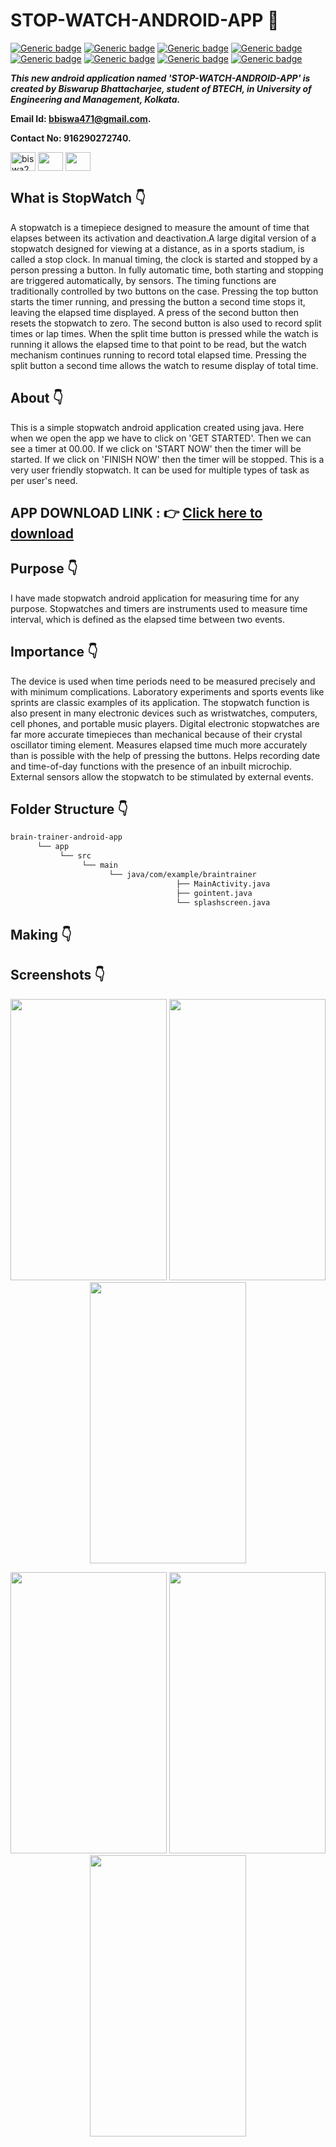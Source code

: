 # STOP-WATCH-ANDROID-APP :star_struck: 

[![Generic badge](https://img.shields.io/badge/java-v%2015-brightgreen)](https://shields.io/) [![Generic badge](https://img.shields.io/badge/android-app-ff69b4)](https://shields.io/) [![Generic badge](https://img.shields.io/badge/xml-UI-red)](https://shields.io/) [![Generic badge](https://img.shields.io/badge/classpath-v%204.0.1-yellow)](https://shields.io/) [![Generic badge](https://img.shields.io/badge/compile%20sdk%20-v%2030-blue)](https://shields.io/) [![Generic badge](https://img.shields.io/badge/buildtool%20-v%2030.0..2-orange)](https://shields.io/) [![Generic badge](https://img.shields.io/badge/target%20sdk-v%2030-green)](https://shields.io/) [![Generic badge](https://img.shields.io/badge/min%20sdk-v%2016-purple)](https://shields.io/) 

***This new android application named 'STOP-WATCH-ANDROID-APP' is created by Biswarup Bhattacharjee, student of BTECH, in University of Engineering and Management, Kolkata.***

**Email Id: bbiswa471@gmail.com.** 

**Contact No: 916290272740.** 

<p align="left">
<a href="https://www.facebook.com/profile.php?id=100070395300810" target="blank"><img align="center" src="https://cdn.jsdelivr.net/npm/simple-icons@3.0.1/icons/facebook.svg" alt="biswa2210" height="30" width="40" /></a>
<a href="https://instagram.com/biswarup2210" target="blank"><img align="center" src="https://cdn.jsdelivr.net/npm/simple-icons@3.0.1/icons/instagram.svg" alt="" height="30" width="40" /></a>
<a href="https://github.com/biswa2210/biswa2210" target="blank"><img align="center" src="https://cdn.jsdelivr.net/npm/simple-icons@3.0.1/icons/github.svg" alt="" height="30" width="40" /></a>
</p>

## What is StopWatch :point_down: 

<div align="justified">
 
A stopwatch is a timepiece designed to measure the amount of time that elapses between its activation and deactivation.A large digital version of a stopwatch designed for viewing at a distance, as in a sports stadium, is called a stop clock. In manual timing, the clock is started and stopped by a person pressing a button. In fully automatic time, both starting and stopping are triggered automatically, by sensors. The timing functions are traditionally controlled by two buttons on the case. Pressing the top button starts the timer running, and pressing the button a second time stops it, leaving the elapsed time displayed. A press of the second button then resets the stopwatch to zero. The second button is also used to record split times or lap times. When the split time button is pressed while the watch is running it allows the elapsed time to that point to be read, but the watch mechanism continues running to record total elapsed time. Pressing the split button a second time allows the watch to resume display of total time.

</div>

## About :point_down: 

<div align="justified">
 
This is a simple stopwatch android application created using java. Here when we open the app we have to click on 'GET STARTED'. Then we can see a timer at 00.00. If we click on 'START NOW' then the timer will be started. If we click on 'FINISH NOW' then the timer will be stopped. This is a very user friendly stopwatch. It can be used for multiple types of task as per user's need.

</div>

## APP DOWNLOAD LINK : :point_right: <a href="https://drive.google.com/file/d/1jl0qT5f1I0NvjtioYPL64MoDrofmP0UT/view" download>Click here to download</a>

## Purpose :point_down:

<div align="justified">
       
I have made stopwatch android application for measuring time for any purpose. Stopwatches and timers are instruments used to measure time interval, which is defined as the elapsed time between two events.
</div>
       
## Importance :point_down:

<div align="justified">

The device is used when time periods need to be measured precisely and with minimum complications. Laboratory experiments and sports events like sprints are classic examples of its application. The stopwatch function is also present in many electronic devices such as wristwatches, computers, cell phones, and portable music players. Digital electronic stopwatches are far more accurate timepieces than mechanical because of their crystal oscillator timing element. Measures elapsed time much more accurately than is possible with the help of pressing the buttons. Helps recording date and time-of-day functions with the presence of an inbuilt microchip. External sensors allow the stopwatch to be stimulated by external events.
       
</div>

## Folder Structure :point_down:
```bash
brain-trainer-android-app
      └── app
           └── src
                └── main
                      └── java/com/example/braintrainer
                                     ├── MainActivity.java
                                     ├── gointent.java
                                     └── splashscreen.java   
 ```                      
## Making :point_down:

<div align="justified">


</div>


## Screenshots :point_down: 

<div align="center">
  
<a href="pics/bt1.jpeg"><img src="pics/bt1.jpeg" width="250" height= "450"></a> <a href="pics/bt2.jpeg"><img src="pics/bt2.jpeg" width="250" height= "450"></a> <a href="pics/bt3.jpeg"><img src="pics/bt3.jpeg" width="250" height= "450"></a>
 
<a href="pics/bt4.jpeg"><img src="pics/bt4.jpeg" width="250" height= "450"></a> <a href="pics/bt5.jpeg"><img src="pics/bt5.jpeg" width="250" height= "450"></a> <a href="pics/bt6.jpeg"><img src="pics/bt6.jpeg" width="250" height= "450"></a>
       
</div>


